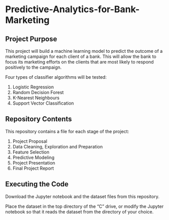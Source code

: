 ﻿# Predictive-Analytics-for-Bank-Marketing


## Project Purpose

This project will build a machine learning model to predict the outcome of a marketing campaign for each client of a bank. This will allow the bank to focus its marketing efforts on the clients that are most likely to respond positively to the campaign.

Four types of classifier algorithms will be tested:
1.	Logistic Regression
2.	Random Decision Forest
3.	K-Nearest Neighbours
4.	Support Vector Classification


## Repository Contents

This repository contains a file for each stage of the project:
1.	Project Proposal
2.	Data Cleaning, Exploration and Preparation
3.	Feature Selection
4.	Predictive Modeling
5.	Project Presentation
6.	Final Project Report


## Executing the Code

Download the Jupyter notebook and the dataset files from this repository.

Place the dataset in the top directory of the “C” drive, or modify the Jupyter notebook so that it reads the dataset from the directory of your choice.
